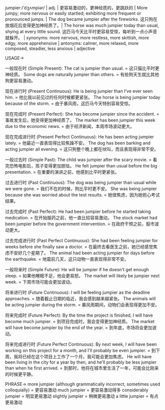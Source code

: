jumpier:/ˈdʒʌmpiər/ | adj. | 更容易激动的，更神经质的，更跳跃的 | More jumpy; more nervous or easily startled; exhibiting more frequent or pronounced jumps. | The dog became jumpier after the fireworks.  这只狗在放烟花后变得更加神经质了。| The horse was much jumpier today than usual, shying at every little sound. 这匹马今天比平时更容易受惊，每听到一点小声音就躲开。 | synonyms:  more nervous, more restless, more skittish, more edgy, more apprehensive | antonyms: calmer, more relaxed, more composed, steadier, less anxious | adjective


USAGE->

一般现在时 (Simple Present):
The cat is jumpier than usual. = 这只猫比平时更神经质。
Some dogs are naturally jumpier than others. = 有些狗天生就比其他狗更容易激动。

现在进行时 (Present Continuous):
He is being jumpier than I've ever seen him. = 他比我以前见过的任何时候都更紧张。
The horse is being jumpier today because of the storm. = 由于暴风雨，这匹马今天特别容易受惊。

现在完成时 (Present Perfect):
She has become jumpier since the accident. = 事故发生后，她变得更加神经质了。
The market has been jumpier this week due to the economic news. = 由于经济新闻，本周市场波动更大。

现在完成进行时 (Present Perfect Continuous):
He has been acting jumpier lately. = 他最近一直表现得比较焦躁不安。
The dog has been barking and acting jumpier all evening. = 这只狗整个晚上都在吠叫，而且表现得非常不安。

一般过去时 (Simple Past):
The child was jumpier after the scary movie. = 看完恐怖电影后，孩子变得更加胆怯。
He felt jumpier than usual before the big presentation. = 在重要的演讲之前，他感到比平时更紧张。

过去进行时 (Past Continuous):
The dog was being jumpier than usual while we were gone. = 我们不在的时候，狗比平时更不安。
She was being jumpier because she was worried about the test results. = 她很焦虑，因为她担心考试结果。

过去完成时 (Past Perfect):
He had been jumpier before he started taking medication. = 在开始服药之前，他一直比较容易激动。
The stock market had been jumpier before the government intervention. = 在政府干预之前，股市波动更大。

过去完成进行时 (Past Perfect Continuous):
She had been feeling jumpier for weeks before she finally saw a doctor. = 在最终去看医生之前，她已经感觉焦虑不安好几个星期了。
The animal had been acting jumpier for days before the earthquake. = 地震前几天，这只动物一直表现得非常不安。


一般将来时 (Simple Future):
He will be jumpier if he doesn't get enough sleep. = 如果他睡眠不足，他会更易怒。
The market will likely be jumpier next week. = 下周市场可能会更加波动。

将来进行时 (Future Continuous):
I will be feeling jumpier as the deadline approaches. = 随着截止日期的临近，我会感到越来越紧张。
The animals will be acting jumpier during the storm. = 暴风雨期间，动物们会表现得更加不安。

将来完成时 (Future Perfect):
By the time the project is finished, I will have become much jumpier. = 到项目完成时，我会变得更加神经质。
The market will have become jumpier by the end of the year. = 到年底，市场将会更加波动。

将来完成进行时 (Future Perfect Continuous):
By next week, I will have been working on this project for a month, and I'll probably be even jumpier. = 到下周，我将已经在这个项目上工作了一个月，我可能会更加焦虑。
He will have been living in the city for a year by then, and he'll probably be less jumpier than when he first arrived. = 到那时，他将在城市里生活了一年，可能会比刚来的时候更平静。


PHRASE->
more jumpier (although grammatically incorrect, sometimes used colloquially) = 更容易激动
much jumpier = 更容易激动得多
considerably jumpier = 明显更易激动
slightly jumpier = 稍微更易激动
a little jumpier = 有点更易激动
